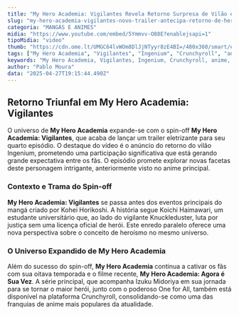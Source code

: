 ```yaml
---
title: "My Hero Academia: Vigilantes Revela Retorno Surpresa de Vilão em Novo Trailer"
slug: "my-hero-academia-vigilantes-novo-trailer-antecipa-retorno-de-heri"
categoria: "MANGÁS E ANIMES"
midia: "https://www.youtube.com/embed/5Ymmvv-O88E?enablejsapi=1"
tipoMidia: "video"
thumb: "https://cdn.ome.lt/UMGC64lvWOm8DlJjNTyyr8zE4BI=/480x360/smart/extras/conteudos/myheroacademiavigilantes.jpg"
tags: ["My Hero Academia", "Vigilantes", "Ingenium", "Crunchyroll", "anime", "spin-off", "trailer"]
keywords: "My Hero Academia, Vigilantes, Ingenium, Crunchyroll, anime, spin-off, trailer"
author: "Pablo Moura"
data: "2025-04-27T19:15:44.490Z"
---
```


## Retorno Triunfal em My Hero Academia: Vigilantes

O universo de **My Hero Academia** expande-se com o spin-off **My Hero Academia: Vigilantes**, que acaba de lançar um trailer eletrizante para seu quarto episódio. O destaque do vídeo é o anúncio do retorno do vilão Ingenium, prometendo uma participação significativa que está gerando grande expectativa entre os fãs. O episódio promete explorar novas facetas deste personagem intrigante, anteriormente visto no anime principal.

### Contexto e Trama do Spin-off

**My Hero Academia: Vigilantes** se passa antes dos eventos principais do mangá criado por Kohei Horikoshi. A história segue Koichi Haimawari, um estudante universitário que, ao lado do vigilante Knuckleduster, luta por justiça sem uma licença oficial de herói. Este enredo paralelo oferece uma nova perspectiva sobre o conceito de heroísmo no mesmo universo.

### O Universo Expandido de My Hero Academia

Além do sucesso do spin-off, **My Hero Academia** continua a cativar os fãs com sua oitava temporada e o filme recente, **My Hero Academia: Agora é Sua Vez**. A série principal, que acompanha Izuku Midoriya em sua jornada para se tornar o maior herói, junto com o poderoso One for All, também está disponível na plataforma Crunchyroll, consolidando-se como uma das franquias de anime mais populares da atualidade.